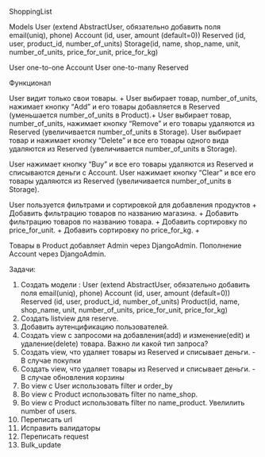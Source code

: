ShoppingList

Models
User (extend AbstractUser, обязательно добавить поля email(uniq), phone)
Account (id, user, amount (default=0))
Reserved (id, user, product_id, number_of_units)
Storage(id, name, shop_name, unit, number_of_units, price_for_unit, price_for_kg)

User one-to-one Account
User one-to-many Reserved

Функционал

User видит только свои товары. +
User выбирает товар, number_of_units, нажимает кнопку “Add” и его товары добавляется в Reserved (уменьшается number_of_units в Product).+
User выбирает товар, number_of_units, нажимает кнопку “Remove” и его товары удаляются из Reserved (увеличивается number_of_units в Storage).
User выбирает товар и нажимает кнопку “Delete” и все его товары одного вида удаляются из Reserved (увеличивается number_of_units в Storage).

User нажимает кнопку “Buy” и все его товары удаляются из Reserved и списываются деньги с Account.
User нажимает кнопку “Clear” и все его товары удаляются из Reserved (увеличивается number_of_units в Storage).

User пользуется фильтрами и сортировкой для добавления продуктов +
Добавить фильтрацию товаров по названию магазина. +
Добавить фильтрацию товаров по названию товара. +
Добавить сортировку по price_for_unit. +
Добавить сортировку по price_for_kg. +

Товары в Product добавляет Admin через DjangoAdmin.
Пополнение Account через DjangoAdmin.

Задачи:

1. Создать модели :
   User (extend AbstractUser, обязательно добавить поля email(uniq), phone)
   Account (id, user, amount (default=0))
   Reserved (id, user, product_id, number_of_units)
   Product(id, name, shop_name, unit, number_of_units, price_for_unit, price_for_kg)
2. Создать listview для reserve.
3. Добавить аутенцификацию пользователей.
4. Создать view c запросоми на добавления(add) и изменение(edit) и удаление(delete) товара. Важно ли какой тип запроса?
5. Создать view, что удаляет товары из Reserved и списывает деньги. - В случае покупки
6. Создать view, что удаляет товары из Reserved и списывает деньги. - В случае обновления корзины
7. Во view c User использовать filter и order_by
8. Во view c Product использовать filter по name_shop.
9. Во view c Product использовать filter по name_product.
   Увелилить number of users.
10. Переписать url
11. Исправить валидаторы
12. Переписать request
13. Bulk_update
